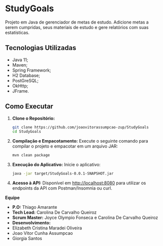 # StudyGoals

Projeto em Java de gerenciador de metas de estudo. Adicione metas a serem cumpridas, seus materiais de estudo e gere relatórios com suas estatísticas.

## Tecnologias Utilizadas

- Java 11;
- Maven;
- Spring Framework;
- H2 Database;
- PostGreSQL;
- OkHttp;
- JFrame.

## Como Executar

1. **Clone o Repositório:**
   ```bash
   git clone https://github.com/joaovitorassumpcao-zup/StudyGoals
   cd StudyGoals
   ```

2. **Compilação e Empacotamento:**
   Execute o seguinte comando para compilar o projeto e empacotar em um arquivo JAR:
   ```bash
   mvn clean package
   ```

3. **Execução do Aplicativo:**
   Inicie o aplicativo:
   ```bash
   java -jar target/StudyGoals-0.0.1-SNAPSHOT.jar
   ```

4. **Acesso à API:**
   Disponível em [http://localhost:8080](http://localhost:8080) para utilizar os endpoints da API com Postman/Insomnia ou curl.

**Equipe**

- **P.O:** Thiago Amarante
-  **Tech Lead:** Carolina De Carvalho Queiroz
- **Scrum Master:** Joyce Olympio Fonseca e Carolina De Carvalho Queiroz
- 
  **Desenvolvimento:**
- Elizabeth Cristina Maradei Oliveira
- Joao Vitor Cunha Assumpcao
-  Giorgia Santos
  
